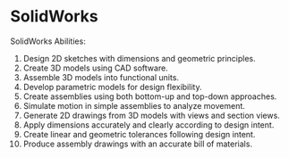 # SolidWorks

SolidWorks Abilities:
  1. Design 2D sketches with dimensions and geometric principles.
  2. Create 3D models using CAD software.
  3. Assemble 3D models into functional units.
  4. Develop parametric models for design flexibility.
  5. Create assemblies using both bottom-up and top-down approaches.
  6. Simulate motion in simple assemblies to analyze movement.
  7. Generate 2D drawings from 3D models with views and section views.
  8. Apply dimensions accurately and clearly according to design intent.
  9. Create linear and geometric tolerances following design intent.
  10. Produce assembly drawings with an accurate bill of materials.

